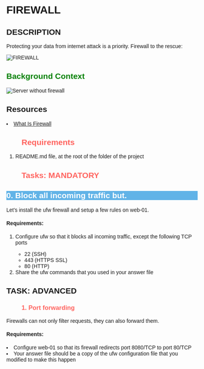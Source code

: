 <!DOCTYPE html>
<html>
<head>
<h1>
 FIREWALL
</h1>
</head>
<body style="font-family: Verdana, Arial, sans-serif">
   <h2> DESCRIPTION </h2>
   <p>
      Protecting your data from internet attack is a priority. Firewall to the rescue:
   </p>
   <img src="https://s3.amazonaws.com/intranet-projects-files/holbertonschool-sysadmin_devops/284/V1HjQ1Y.png" alt="FIREWALL" />
   <h2 style="color: green; round-color:RED ">
        Background Context
   </h2>
   <img src="https://s3.amazonaws.com/intranet-projects-files/holbertonschool-sysadmin_devops/155/holbertonschool-firewall.gif" alt="Server without firewall " />

   <h2> Resources </h2>
   <li><a href="https://intranet.alxswe.com/rltoken/vjB4LyHRdtEImzZcuD89ZQ">What Is Firewall</a>
  
   <h2 style="color: #FF645F; margin-left: 40px">
     Requirements
   </h2>
   <ol>
      <li>README.md file, at the root of the folder of the project</li>
   </ol>

   <h2 style="color: #FF645F; margin-left: 40px">
	     Tasks: MANDATORY
	</h2>
  <h2 style="color: white; background-color:#61b3e7">
	     0. Block all incoming traffic but.
  </h2>
  <p> 
   Let’s install the ufw firewall and setup a few rules on web-01.
   <h4> Requirements: </h4>
   <ol>
   <li>Configure ufw so that it blocks all incoming traffic, except the following TCP ports</li>
   <ul>
   <li>22 (SSH) </li>
   <li> 443 (HTTPS SSL)</li>
   <li>	80 (HTTP)</li>
   </ul>
   <li>	Share the ufw commands that you used in your answer file</li>
  
  </ol>
  </p>
   <h2> TASK: ADVANCED </h2>

  <h3 style="color: #FF645F; margin-left: 40px">
         1. Port forwarding
  </h3>
  <p>  
     Firewalls can not only filter requests, they can also forward them.
  <h4> Requirements: </h4>
  <li> Configure web-01 so that its firewall redirects port 8080/TCP to port 80/TCP</li>
  <li> Your answer file should be a copy of the ufw configuration file that you modified to make this happen </li>
   </P>
 </body>
</html>
